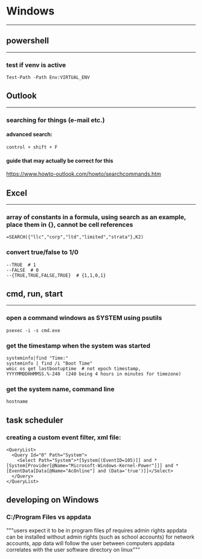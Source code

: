 #  Windows
----------------------------------------------
## powershell
---------------------------------------------

### test if venv is active
	Test-Path -Path Env:VIRTUAL_ENV

## Outlook
---------------------------------------------

### searching for things (e-mail etc.)
#### advanced search:
	control + shift + F 
#### guide that may actually be correct for this
https://www.howto-outlook.com/howto/searchcommands.htm

## Excel
----------------------------------------------
### array of constants in a formula, using search as an example, place them in {}, cannot be cell references
	=SEARCH({"llc","corp","ltd","limited","strata"},K2)

### convert true/false to 1/0
	--TRUE  # 1
	--FALSE  # 0
	--{TRUE,TRUE,FALSE,TRUE}  # {1,1,0,1}

## cmd, run, start
---------------------------------------------

### open a command windows as SYSTEM using psutils
	psexec -i -s cmd.exe

### get the timestamp when the system was started
	systeminfo|find "Time:"
	systeminfo | find /i "Boot Time"
	wmic os get lastbootuptime  # not epoch timestamp, YYYYMMDDHHMMSS.%-240  (240 being 4 hours in minutes for timezone)

### get the system name, command line
	hostname

## task scheduler
### creating a custom event filter, xml file:
	<QueryList>
	  <Query Id="0" Path="System">
		<Select Path="System">*[System[(EventID=105)]] and *[System[Provider[@Name="Microsoft-Windows-Kernel-Power"]]] and *[EventData[Data[@Name="AcOnline"] and (Data='true')]]</Select>
	  </Query>
	</QueryList>

## developing on Windows
### C:/Program Files vs appdata
"""users expect it to be in program files
pf requires admin rights
appdata can be installed without admin rights (such as school accounts)
for network accounts, app data will follow the user between computers
appdata correlates with the user software directory on linux"""